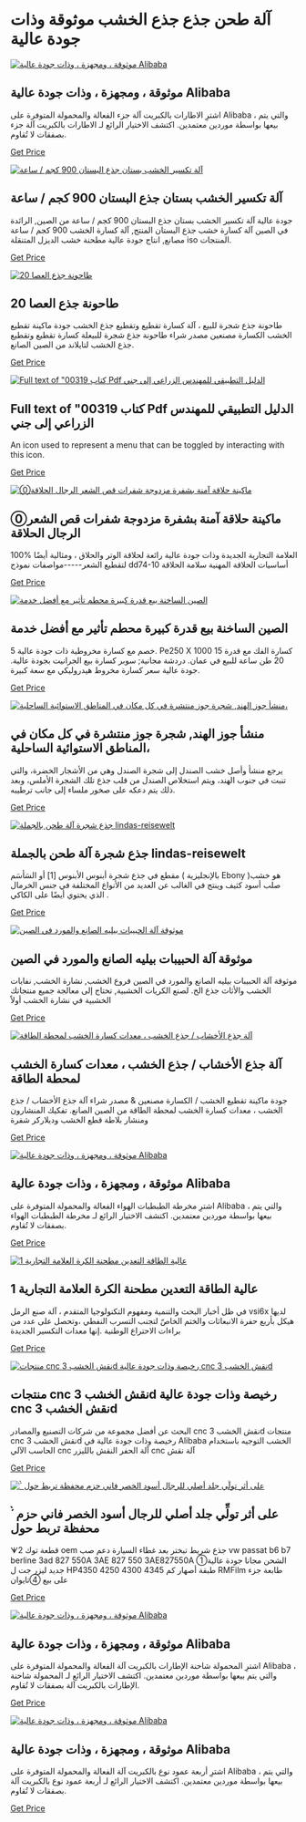 # آلة طحن جذع جذع الخشب موثوقة وذات جودة عالية
<a href="https://mnn.zoosnet.net/LR/Chatpre.aspx?id=MNN94995150&p=https://vbl.co.za/" target="_blank">![موثوقة ، ومجهزة ، وذات جودة عالية Alibaba](https://raw.githubusercontent.com/gcmcrusher/imgs/main/372.jpg)</a>
## موثوقة ، ومجهزة ، وذات جودة عالية Alibaba
اشترِ الاطارات بالكبريت آلة جزء الفعالة والمحمولة المتوفرة على Alibaba ، والتي يتم بيعها بواسطة موردين معتمدين. اكتشف الاختيار الرائع لـ الاطارات بالكبريت آلة جزء بصفقات لا تُقاوم.
<a href="https://mnn.zoosnet.net/LR/Chatpre.aspx?id=MNN94995150&p=https://vbl.co.za/" target="_blank">Get Price</a>
<a href="https://mnn.zoosnet.net/LR/Chatpre.aspx?id=MNN94995150&p=https://vbl.co.za/" target="_blank">![آلة تكسير الخشب بستان جذع البستان 900 كجم / ساعة](https://raw.githubusercontent.com/gcmcrusher/imgs/main/12.jpg)</a>
## آلة تكسير الخشب بستان جذع البستان 900 كجم / ساعة
جودة عالية آلة تكسير الخشب بستان جذع البستان 900 كجم / ساعة من الصين, الرائدة في الصين آلة كسارة خشب جذع البستان المنتج, آلة كسارة الخشب 900 كجم / ساعة مصانع, انتاج جودة عالية مطحنة خشب الديزل المتنقلة iso المنتجات.
<a href="https://mnn.zoosnet.net/LR/Chatpre.aspx?id=MNN94995150&p=https://vbl.co.za/" target="_blank">Get Price</a>
<a href="https://mnn.zoosnet.net/LR/Chatpre.aspx?id=MNN94995150&p=https://vbl.co.za/" target="_blank">![طاحونة جذع العصا 20](https://raw.githubusercontent.com/gcmcrusher/imgs/main/14.jpg)</a>
## طاحونة جذع العصا 20
طاحونة جذع شجرة للبيع ، آلة كسارة تقطيع وتقطيع جذع الخشب جودة ماكينة تقطيع الخشب الكسارة مصنعين مصدر شراء طاحونة جذع شجرة للبيعلة كسارة تقطيع وتقطيع جذع الخشب لتايلاند من الصين الصانع.
<a href="https://mnn.zoosnet.net/LR/Chatpre.aspx?id=MNN94995150&p=https://vbl.co.za/" target="_blank">Get Price</a>
<a href="https://mnn.zoosnet.net/LR/Chatpre.aspx?id=MNN94995150&p=https://vbl.co.za/" target="_blank">![Full text of "00319 كتاب Pdf الدليل التطبيقي للمهندس الزراعي إلى جني ](https://raw.githubusercontent.com/gcmcrusher/imgs/main/399.jpg)</a>
## Full text of "00319 كتاب Pdf الدليل التطبيقي للمهندس الزراعي إلى جني 
An icon used to represent a menu that can be toggled by interacting with this icon.
<a href="https://mnn.zoosnet.net/LR/Chatpre.aspx?id=MNN94995150&p=https://vbl.co.za/" target="_blank">Get Price</a>
<a href="https://mnn.zoosnet.net/LR/Chatpre.aspx?id=MNN94995150&p=https://vbl.co.za/" target="_blank">![⓪ماكينة حلاقة آمنة بشفرة مزدوجة شفرات قص الشعر الرجال الحلاقة ](https://raw.githubusercontent.com/gcmcrusher/imgs/main/226.jpg)</a>
## ⓪ماكينة حلاقة آمنة بشفرة مزدوجة شفرات قص الشعر الرجال الحلاقة 
 100% العلامة التجارية الجديدة وذات جودة عالية  رائعة لحلاقة الوتر والحلاق ، ومثالية أيضًا لتقطيع الشعر-----مواصفات نموذج dd74-10 أساسيات الحلاقة المهنية سلامة الحلاقة
<a href="https://mnn.zoosnet.net/LR/Chatpre.aspx?id=MNN94995150&p=https://vbl.co.za/" target="_blank">Get Price</a>
<a href="https://mnn.zoosnet.net/LR/Chatpre.aspx?id=MNN94995150&p=https://vbl.co.za/" target="_blank">![الصين الساخنة بيع قدرة كبيرة محطم تأثير مع أفضل خدمة](https://raw.githubusercontent.com/gcmcrusher/imgs/main/631.jpg)</a>
## الصين الساخنة بيع قدرة كبيرة محطم تأثير مع أفضل خدمة
5 خصم مع كسارة مخروطية ذات جودة عالية. Pe250 X 1000 كسارة الفك مع قدرة 15 20 طن ساعة للبيع في عمان. دردشة مجانية; سوبر كسارة بيع الجرانيت بجودة عالية. جودة عالية سعر كسارة مخروط هيدروليكي مع سعة كبيرة.
<a href="https://mnn.zoosnet.net/LR/Chatpre.aspx?id=MNN94995150&p=https://vbl.co.za/" target="_blank">Get Price</a>
<a href="https://mnn.zoosnet.net/LR/Chatpre.aspx?id=MNN94995150&p=https://vbl.co.za/" target="_blank">![منشأ جوز الهند, شجرة جوز منتشرة في كل مكان في المناطق الاستوائية الساحلية،](https://raw.githubusercontent.com/gcmcrusher/imgs/main/709.jpg)</a>
## منشأ جوز الهند, شجرة جوز منتشرة في كل مكان في المناطق الاستوائية الساحلية،
يرجع منشأ وأصل خشب الصندل إلى شجرة الصندل وهي من الأشجار الخضرة، والتي تنبت في جنوب الهند، ويتم استخلاص الصندل من قلب جذع تلك الشجرة الأملس، وبعد ذلك يتم دعكه على صخور ملساء إلى جانب ترطيبه.
<a href="https://mnn.zoosnet.net/LR/Chatpre.aspx?id=MNN94995150&p=https://vbl.co.za/" target="_blank">Get Price</a>
<a href="https://mnn.zoosnet.net/LR/Chatpre.aspx?id=MNN94995150&p=https://vbl.co.za/" target="_blank">![جذع شجرة آلة طحن بالجملة lindas-reisewelt](https://raw.githubusercontent.com/gcmcrusher/imgs/main/756.jpg)</a>
## جذع شجرة آلة طحن بالجملة lindas-reisewelt
مقطع في جذع شجرة أبنوس الأبنوس [1] أو السَأسَم ( بالإنجليزية Ebony )‏ هو خشب صلب أسود كثيف وينتج في الغالب عن العديد من الأنواع المختلفة في جنس الخرمال الذي يحتوي أيضًا على الكاكي .
<a href="https://mnn.zoosnet.net/LR/Chatpre.aspx?id=MNN94995150&p=https://vbl.co.za/" target="_blank">Get Price</a>
<a href="https://mnn.zoosnet.net/LR/Chatpre.aspx?id=MNN94995150&p=https://vbl.co.za/" target="_blank">![موثوقة آلة الحبيبات بيليه الصانع والمورد في الصين](https://raw.githubusercontent.com/gcmcrusher/imgs/main/141.jpg)</a>
## موثوقة آلة الحبيبات بيليه الصانع والمورد في الصين
موثوقة آلة الحبيبات بيليه الصانع والمورد في الصين فروع الخشب, نشارة الخشب, نفايات الخشب والأثاث جذع الخ. لصنع الكريات الخشبية, تحتاج إلى معالجة جميع منتجاتك الخشبية في نشارة الخشب أولاً 
<a href="https://mnn.zoosnet.net/LR/Chatpre.aspx?id=MNN94995150&p=https://vbl.co.za/" target="_blank">Get Price</a>
<a href="https://mnn.zoosnet.net/LR/Chatpre.aspx?id=MNN94995150&p=https://vbl.co.za/" target="_blank">![آلة جذع الأخشاب / جذع الخشب ، معدات كسارة الخشب لمحطة الطاقة](https://raw.githubusercontent.com/gcmcrusher/imgs/main/599.jpg)</a>
## آلة جذع الأخشاب / جذع الخشب ، معدات كسارة الخشب لمحطة الطاقة
جودة ماكينة تقطيع الخشب / الكسارة مصنعين & مصدر شراء آلة جذع الأخشاب / جذع الخشب ، معدات كسارة الخشب لمحطة الطاقة من الصين الصانع. تفكيك المنشارون ومنشار بلاطة قطع الخشب وديلاركر شفرة 
<a href="https://mnn.zoosnet.net/LR/Chatpre.aspx?id=MNN94995150&p=https://vbl.co.za/" target="_blank">Get Price</a>
<a href="https://mnn.zoosnet.net/LR/Chatpre.aspx?id=MNN94995150&p=https://vbl.co.za/" target="_blank">![موثوقة ، ومجهزة ، وذات جودة عالية Alibaba](https://raw.githubusercontent.com/gcmcrusher/imgs/main/806.jpg)</a>
## موثوقة ، ومجهزة ، وذات جودة عالية Alibaba
اشترِ مخرطة الطبطبات الهواء الفعالة والمحمولة المتوفرة على Alibaba ، والتي يتم بيعها بواسطة موردين معتمدين. اكتشف الاختيار الرائع لـ مخرطة الطبطبات الهواء بصفقات لا تُقاوم.
<a href="https://mnn.zoosnet.net/LR/Chatpre.aspx?id=MNN94995150&p=https://vbl.co.za/" target="_blank">Get Price</a>
<a href="https://mnn.zoosnet.net/LR/Chatpre.aspx?id=MNN94995150&p=https://vbl.co.za/" target="_blank">![عالية الطاقة التعدين مطحنة الكرة العلامة التجارية 1](https://raw.githubusercontent.com/gcmcrusher/imgs/main/780.jpg)</a>
## عالية الطاقة التعدين مطحنة الكرة العلامة التجارية 1
في ظل أخبار البحث والتنمية ومفهوم التكنولوجيا المتقدم ، آلة صنع الرمل vsi6x لديها هيكل بأربع حفرة الانبعاثات والختم الخاصّ لتجنب التسرب النفطي ،وتحصل على عدد من براءات الاحتراع الوطنية .إنها معدات التكسير الجديدة 
<a href="https://mnn.zoosnet.net/LR/Chatpre.aspx?id=MNN94995150&p=https://vbl.co.za/" target="_blank">Get Price</a>
<a href="https://mnn.zoosnet.net/LR/Chatpre.aspx?id=MNN94995150&p=https://vbl.co.za/" target="_blank">![منتجات cnc نقش الخشب 3d رخيصة وذات جودة عالية cnc نقش الخشب 3d ](https://raw.githubusercontent.com/gcmcrusher/imgs/main/643.jpg)</a>
## منتجات cnc نقش الخشب 3d رخيصة وذات جودة عالية cnc نقش الخشب 3d 
البحث عن أفضل مجموعة من شركات التصنيع والمصادر cnc نقش الخشب 3d منتجات cnc نقش الخشب 3d رخيصة وذات جودة عالية في Alibaba الخشب التوجيه باستخدام الحاسب الآلي cnc آلة الحفر النقش بالليزر cnc آلة نقش 
<a href="https://mnn.zoosnet.net/LR/Chatpre.aspx?id=MNN94995150&p=https://vbl.co.za/" target="_blank">Get Price</a>
<a href="https://mnn.zoosnet.net/LR/Chatpre.aspx?id=MNN94995150&p=https://vbl.co.za/" target="_blank">![̀ ́ على أثر تولِّي جلد أصلي للرجال أسود الخصر فاني حزم محفظة تربط حول ](https://raw.githubusercontent.com/gcmcrusher/imgs/main/379.jpg)</a>
## ̀ ́ على أثر تولِّي جلد أصلي للرجال أسود الخصر فاني حزم محفظة تربط حول 
ᗖ2 قطعة توك oem جذع شريط تبختر بعد غطاء السيارة دعم صب vw passat b6 b7 berline 3ad 827 550A 3AE 827 550 3AE827550A ①الشحن مجانا جودة عالية جديد ليزر جت ل HP4350 4250 4300 4345 طبقة أصهار كم RMFilm طابعة جزء على بيع ④تايوان 
<a href="https://mnn.zoosnet.net/LR/Chatpre.aspx?id=MNN94995150&p=https://vbl.co.za/" target="_blank">Get Price</a>
<a href="https://mnn.zoosnet.net/LR/Chatpre.aspx?id=MNN94995150&p=https://vbl.co.za/" target="_blank">![موثوقة ، ومجهزة ، وذات جودة عالية Alibaba](https://raw.githubusercontent.com/gcmcrusher/imgs/main/785.jpg)</a>
## موثوقة ، ومجهزة ، وذات جودة عالية Alibaba
اشترِ المحمولة شاحنة الإطارات بالكبريت آلة الفعالة والمحمولة المتوفرة على Alibaba ، والتي يتم بيعها بواسطة موردين معتمدين. اكتشف الاختيار الرائع لـ المحمولة شاحنة الإطارات بالكبريت آلة بصفقات لا تُقاوم.
<a href="https://mnn.zoosnet.net/LR/Chatpre.aspx?id=MNN94995150&p=https://vbl.co.za/" target="_blank">Get Price</a>
<a href="https://mnn.zoosnet.net/LR/Chatpre.aspx?id=MNN94995150&p=https://vbl.co.za/" target="_blank">![موثوقة ، ومجهزة ، وذات جودة عالية Alibaba](https://raw.githubusercontent.com/gcmcrusher/imgs/main/463.jpg)</a>
## موثوقة ، ومجهزة ، وذات جودة عالية Alibaba
اشترِ أربعة عمود نوع بالكبريت آلة الفعالة والمحمولة المتوفرة على Alibaba ، والتي يتم بيعها بواسطة موردين معتمدين. اكتشف الاختيار الرائع لـ أربعة عمود نوع بالكبريت آلة بصفقات لا تُقاوم.
<a href="https://mnn.zoosnet.net/LR/Chatpre.aspx?id=MNN94995150&p=https://vbl.co.za/" target="_blank">Get Price</a>
